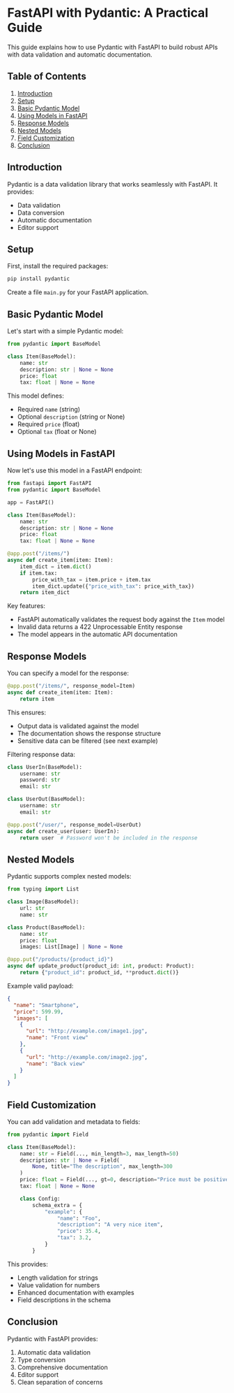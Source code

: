 # FastAPI with Pydantic: A Practical Guide

This guide explains how to use Pydantic with FastAPI to build robust APIs with data validation and automatic documentation.

## Table of Contents
1. [Introduction](#introduction)
2. [Setup](#setup)
3. [Basic Pydantic Model](#basic-pydantic-model)
4. [Using Models in FastAPI](#using-models-in-fastapi)
5. [Response Models](#response-models)
6. [Nested Models](#nested-models)
7. [Field Customization](#field-customization)
8. [Conclusion](#conclusion)

## Introduction

Pydantic is a data validation library that works seamlessly with FastAPI. It provides:
- Data validation
- Data conversion
- Automatic documentation
- Editor support

## Setup

First, install the required packages:

```bash
pip install pydantic
```

Create a file `main.py` for your FastAPI application.

## Basic Pydantic Model

Let's start with a simple Pydantic model:

```python
from pydantic import BaseModel

class Item(BaseModel):
    name: str
    description: str | None = None
    price: float
    tax: float | None = None
```

This model defines:
- Required `name` (string)
- Optional `description` (string or None)
- Required `price` (float)
- Optional `tax` (float or None)

## Using Models in FastAPI

Now let's use this model in a FastAPI endpoint:

```python
from fastapi import FastAPI
from pydantic import BaseModel

app = FastAPI()

class Item(BaseModel):
    name: str
    description: str | None = None
    price: float
    tax: float | None = None

@app.post("/items/")
async def create_item(item: Item):
    item_dict = item.dict()
    if item.tax:
        price_with_tax = item.price + item.tax
        item_dict.update({"price_with_tax": price_with_tax})
    return item_dict
```

Key features:
- FastAPI automatically validates the request body against the `Item` model
- Invalid data returns a 422 Unprocessable Entity response
- The model appears in the automatic API documentation

## Response Models

You can specify a model for the response:

```python
@app.post("/items/", response_model=Item)
async def create_item(item: Item):
    return item
```

This ensures:
- Output data is validated against the model
- The documentation shows the response structure
- Sensitive data can be filtered (see next example)

Filtering response data:

```python
class UserIn(BaseModel):
    username: str
    password: str
    email: str

class UserOut(BaseModel):
    username: str
    email: str

@app.post("/user/", response_model=UserOut)
async def create_user(user: UserIn):
    return user  # Password won't be included in the response
```

## Nested Models

Pydantic supports complex nested models:

```python
from typing import List

class Image(BaseModel):
    url: str
    name: str

class Product(BaseModel):
    name: str
    price: float
    images: List[Image] | None = None

@app.put("/products/{product_id}")
async def update_product(product_id: int, product: Product):
    return {"product_id": product_id, **product.dict()}
```

Example valid payload:
```json
{
  "name": "Smartphone",
  "price": 599.99,
  "images": [
    {
      "url": "http://example.com/image1.jpg",
      "name": "Front view"
    },
    {
      "url": "http://example.com/image2.jpg",
      "name": "Back view"
    }
  ]
}
```

## Field Customization

You can add validation and metadata to fields:

```python
from pydantic import Field

class Item(BaseModel):
    name: str = Field(..., min_length=3, max_length=50)
    description: str | None = Field(
        None, title="The description", max_length=300
    )
    price: float = Field(..., gt=0, description="Price must be positive")
    tax: float | None = None

    class Config:
        schema_extra = {
            "example": {
                "name": "Foo",
                "description": "A very nice item",
                "price": 35.4,
                "tax": 3.2,
            }
        }
```

This provides:
- Length validation for strings
- Value validation for numbers
- Enhanced documentation with examples
- Field descriptions in the schema

## Conclusion

Pydantic with FastAPI provides:
1. Automatic data validation
2. Type conversion
3. Comprehensive documentation
4. Editor support
5. Clean separation of concerns
